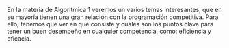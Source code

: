 En la materia de Algoritmica 1 veremos un varios temas interesantes, que en su mayoría tienen una gran relación con la programación competitiva. Para ello, tenemos que ver en qué consiste y cuales son los puntos clave para tener un buen desempeño en cualquier competencia, como: eficiencia y eficacia.
